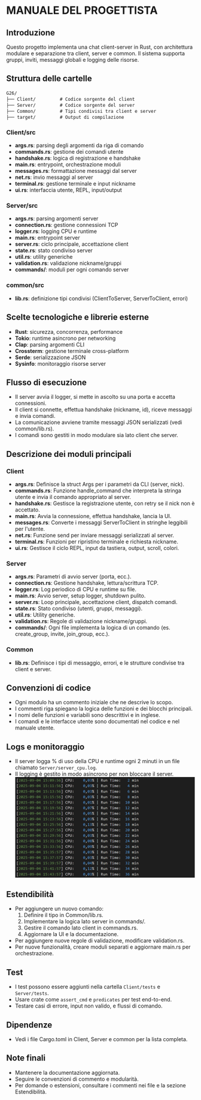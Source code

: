 # MANUALE DEL PROGETTISTA

## Introduzione
Questo progetto implementa una chat client-server in Rust, con architettura modulare e separazione tra client, server e common. Il sistema supporta gruppi, inviti, messaggi globali e logging delle risorse.

## Struttura delle cartelle

```
G26/
├── Client/         # Codice sorgente del client
├── Server/         # Codice sorgente del server
├── Common/         # Tipi condivisi tra client e server
├── target/         # Output di compilazione
```

### Client/src
- **args.rs**: parsing degli argomenti da riga di comando
- **commands.rs**: gestione dei comandi utente
- **handshake.rs**: logica di registrazione e handshake
- **main.rs**: entrypoint, orchestrazione moduli
- **messages.rs**: formattazione messaggi dal server
- **net.rs**: invio messaggi al server
- **terminal.rs**: gestione terminale e input nickname
- **ui.rs**: interfaccia utente, REPL, input/output

### Server/src
- **args.rs**: parsing argomenti server
- **connection.rs**: gestione connessioni TCP
- **logger.rs**: logging CPU e runtime
- **main.rs**: entrypoint server
- **server.rs**: ciclo principale, accettazione client
- **state.rs**: stato condiviso server
- **util.rs**: utility generiche
- **validation.rs**: validazione nickname/gruppi
- **commands/**: moduli per ogni comando server

### common/src
- **lib.rs**: definizione tipi condivisi (ClientToServer, ServerToClient, errori)

## Scelte tecnologiche e librerie esterne
- **Rust**: sicurezza, concorrenza, performance
- **Tokio**: runtime asincrono per networking
- **Clap**: parsing argomenti CLI
- **Crossterm**: gestione terminale cross-platform
- **Serde**: serializzazione JSON
- **Sysinfo**: monitoraggio risorse server

## Flusso di esecuzione
- Il server avvia il logger, si mette in ascolto su una porta e accetta connessioni.
- Il client si connette, effettua handshake (nickname, id), riceve messaggi e invia comandi.
- La comunicazione avviene tramite messaggi JSON serializzati (vedi common/lib.rs).
- I comandi sono gestiti in modo modulare sia lato client che server.

## Descrizione dei moduli principali

### Client
- **args.rs**: Definisce la struct Args per i parametri da CLI (server, nick).
- **commands.rs**: Funzione handle_command che interpreta la stringa utente e invia il comando appropriato al server.
- **handshake.rs**: Gestisce la registrazione utente, con retry se il nick non è accettato.
- **main.rs**: Avvia la connessione, effettua handshake, lancia la UI.
- **messages.rs**: Converte i messaggi ServerToClient in stringhe leggibili per l'utente.
- **net.rs**: Funzione send per inviare messaggi serializzati al server.
- **terminal.rs**: Funzioni per ripristino terminale e richiesta nickname.
- **ui.rs**: Gestisce il ciclo REPL, input da tastiera, output, scroll, colori.

### Server
- **args.rs**: Parametri di avvio server (porta, ecc.).
- **connection.rs**: Gestione handshake, lettura/scrittura TCP.
- **logger.rs**: Log periodico di CPU e runtime su file.
- **main.rs**: Avvio server, setup logger, shutdown pulito.
- **server.rs**: Loop principale, accettazione client, dispatch comandi.
- **state.rs**: Stato condiviso (utenti, gruppi, messaggi).
- **util.rs**: Utility generiche.
- **validation.rs**: Regole di validazione nickname/gruppi.
- **commands/**: Ogni file implementa la logica di un comando (es. create_group, invite, join_group, ecc.).

### Common
- **lib.rs**: Definisce i tipi di messaggio, errori, e le strutture condivise tra client e server.

## Convenzioni di codice
- Ogni modulo ha un commento iniziale che ne descrive lo scopo.
- I commenti riga spiegano la logica delle funzioni e dei blocchi principali.
- I nomi delle funzioni e variabili sono descrittivi e in inglese.
- I comandi e le interfacce utente sono documentati nel codice e nel manuale utente.

## Logs e monitoraggio
- Il server logga % di uso della CPU e runtime ogni 2 minuti in un file chiamato `Server/server_cpu.log`.
- Il logging è gestito in modo asincrono per non bloccare il server.
![Esempio logger](/Documentation/imgs/esempio_logs.png)

## Estendibilità
- Per aggiungere un nuovo comando:
  1. Definire il tipo in Common/lib.rs.
  2. Implementare la logica lato server in commands/.
  3. Gestire il comando lato client in commands.rs.
  4. Aggiornare la UI e la documentazione.
- Per aggiungere nuove regole di validazione, modificare validation.rs.
- Per nuove funzionalità, creare moduli separati e aggiornare main.rs per orchestrazione.

## Test
- I test possono essere aggiunti nella cartella `Client/tests` e `Server/tests`.
- Usare crate come `assert_cmd` e `predicates` per test end-to-end.
- Testare casi di errore, input non valido, e flussi di comando.

## Dipendenze
- Vedi i file Cargo.toml in Client, Server e common per la lista completa.

## Note finali
- Mantenere la documentazione aggiornata.
- Seguire le convenzioni di commento e modularità.
- Per domande o estensioni, consultare i commenti nei file e la sezione Estendibilità.
